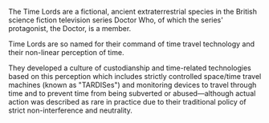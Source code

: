 The Time Lords are a fictional, ancient extraterrestrial species in the British science fiction television series Doctor Who, of which the series' protagonist, the Doctor, is a member.

Time Lords are so named for their command of time travel technology and their non-linear perception of time.

They developed a culture of custodianship and time-related technologies based on this perception which includes strictly controlled space/time travel machines (known as "TARDISes") and monitoring devices to travel through time and to prevent time from being subverted or abused—although actual action was described as rare in practice due to their traditional policy of strict non-interference and neutrality.
